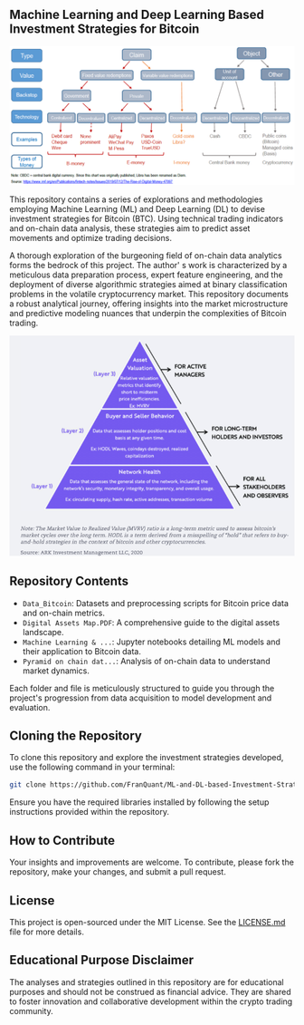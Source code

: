 ## Machine Learning and Deep Learning Based Investment Strategies for Bitcoin
![Digital Assets Map](Digital_Assets_Map.png)

This repository contains a series of explorations and methodologies employing Machine Learning (ML) and Deep Learning (DL) to devise investment strategies for Bitcoin (BTC). Using technical trading indicators and on-chain data analysis, these strategies aim to predict asset movements and optimize trading decisions.

A thorough exploration of the burgeoning field of on-chain data analytics forms the bedrock of this project. The author' s work is characterized by a meticulous data preparation process, expert feature engineering, and the deployment of diverse algorithmic strategies aimed at binary classification problems in the volatile cryptocurrency market. This repository documents a robust analytical journey, offering insights into the market microstructure and predictive modeling nuances that underpin the complexities of Bitcoin trading.

![Pyramid On chain Analysis](Data_Bitcoin/Pyramid_n_chain_data_analysis.png)


## Repository Contents

- `Data_Bitcoin`: Datasets and preprocessing scripts for Bitcoin price data and on-chain metrics.
- `Digital Assets Map.PDF`: A comprehensive guide to the digital assets landscape.
- `Machine Learning & ...`: Jupyter notebooks detailing ML models and their application to Bitcoin data.
- `Pyramid on chain dat...`: Analysis of on-chain data to understand market dynamics.

Each folder and file is meticulously structured to guide you through the project's progression from data acquisition to model development and evaluation.

## Cloning the Repository

To clone this repository and explore the investment strategies developed, use the following command in your terminal:

```bash
git clone https://github.com/FranQuant/ML-and-DL-based-Investment-Strategies-for-BTC.git
```

Ensure you have the required libraries installed by following the setup instructions provided within the repository.

## How to Contribute
Your insights and improvements are welcome. To contribute, please fork the repository, make your changes, and submit a pull request.

## License

This project is open-sourced under the MIT License. See the [LICENSE.md](LICENSE) file for more details.

## Educational Purpose Disclaimer
The analyses and strategies outlined in this repository are for educational purposes and should not be construed as financial advice. They are shared to foster innovation and collaborative development within the crypto trading community.
